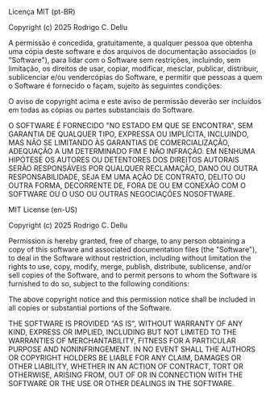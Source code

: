 Licença MIT (pt-BR)

Copyright (c) 2025 Rodrigo C. Dellu

A permissão é concedida, gratuitamente, a qualquer pessoa que obtenha uma cópia
deste software e dos arquivos de documentação associados (o "Software"), para lidar
com o Software sem restrições, incluindo, sem limitação, os direitos de usar, copiar, 
modificar, mesclar, publicar, distribuir, sublicenciar e/ou vendercópias do Software, 
e permitir que pessoas a quem o Software é fornecido o façam, 
sujeito às seguintes condições:

O aviso de copyright acima e este aviso de permissão deverão ser incluídos em todas
as cópias ou partes substanciais do Software.

O SOFTWARE É FORNECIDO "NO ESTADO EM QUE SE ENCONTRA", SEM GARANTIA DE QUALQUER TIPO,
EXPRESSA OU IMPLÍCITA, INCLUINDO, MAS NÃO SE LIMITANDO ÀS GARANTIAS DE COMERCIALIZAÇÃO,
ADEQUAÇÃO A UM DETERMINADO FIM E NÃO INFRAÇÃO. EM NENHUMA HIPÓTESE OS AUTORES OU DETENTORES
DOS DIREITOS AUTORAIS SERÃO RESPONSÁVEIS POR QUALQUER RECLAMAÇÃO, DANO OU OUTRA
RESPONSABILIDADE, SEJA EM UMA AÇÃO DE CONTRATO, DELITO OU OUTRA FORMA, DECORRENTE DE,
FORA DE OU EM CONEXÃO COM O SOFTWARE OU O USO OU OUTRAS NEGOCIAÇÕES NOSOFTWARE.

MIT License (en-US)

Copyright (c) 2025 Rodrigo C. Dellu

Permission is hereby granted, free of charge, to any person obtaining a copy
of this software and associated documentation files (the "Software"), to deal
in the Software without restriction, including without limitation the rights
to use, copy, modify, merge, publish, distribute, sublicense, and/or sell
copies of the Software, and to permit persons to whom the Software is
furnished to do so, subject to the following conditions:

The above copyright notice and this permission notice shall be included in all
copies or substantial portions of the Software.

THE SOFTWARE IS PROVIDED "AS IS", WITHOUT WARRANTY OF ANY KIND, EXPRESS OR
IMPLIED, INCLUDING BUT NOT LIMITED TO THE WARRANTIES OF MERCHANTABILITY,
FITNESS FOR A PARTICULAR PURPOSE AND NONINFRINGEMENT. IN NO EVENT SHALL THE
AUTHORS OR COPYRIGHT HOLDERS BE LIABLE FOR ANY CLAIM, DAMAGES OR OTHER
LIABILITY, WHETHER IN AN ACTION OF CONTRACT, TORT OR OTHERWISE, ARISING FROM,
OUT OF OR IN CONNECTION WITH THE SOFTWARE OR THE USE OR OTHER DEALINGS IN THE
SOFTWARE.
